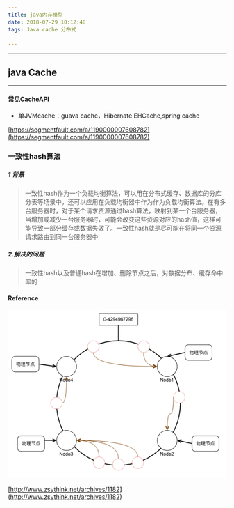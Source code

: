 ```yaml
---
title: java内存模型
date: 2018-07-29 10:12:48
tags: Java cache 分布式

---
```

***
## java Cache
***

#### 常见CacheAPI
* 单JVMcache：guava cache，Hibernate EHCache,spring cache




[https://segmentfault.com/a/1190000007608782](https://segmentfault.com/a/1190000007608782)

### 一致性hash算法

##### 1 背景
>一致性hash作为一个负载均衡算法，可以用在分布式缓存、数据库的分库分表等场景中，还可以应用在负载均衡器中作为作为负载均衡算法。在有多台服务器时，对于某个请求资源通过hash算法，映射到某一个台服务器，当增加或减少一台服务器时，可能会改变这些资源对应的hash值，这样可能导致一部分缓存或数据失效了。一致性hash就是尽可能在将同一个资源请求路由到同一台服务器中

##### 2.解决的问题

> 一致性hash以及普通hash在增加、删除节点之后，对数据分布、缓存命中率的

#### Reference
![一致性hash原理](pic/一致性hash原理.png)

[http://www.zsythink.net/archives/1182](http://www.zsythink.net/archives/1182)
